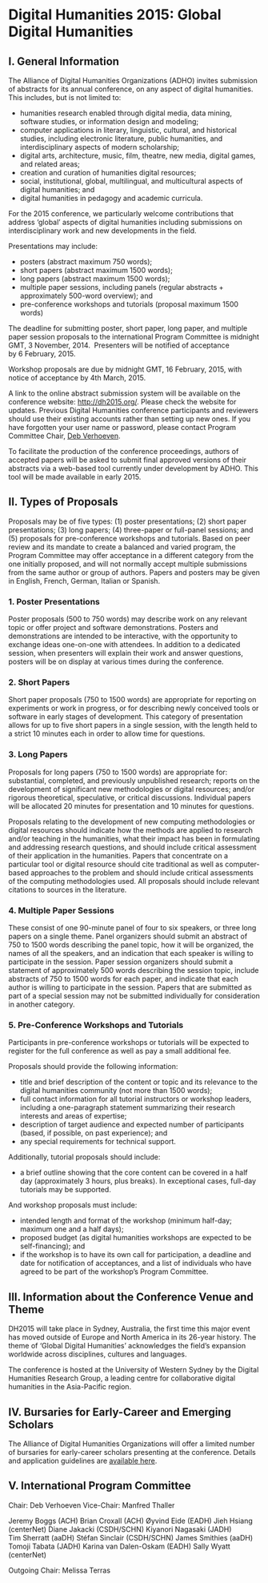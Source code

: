 # Digital Humanities 2015: Global Digital Humanities

## I. General Information

The Alliance of Digital Humanities Organizations (ADHO) invites
submission of abstracts for its annual conference, on any aspect of
digital humanities. This includes, but is not limited to:

* humanities research enabled through digital media, data mining, software studies, or information design and modeling;
* computer applications in literary, linguistic, cultural, and historical studies, including electronic literature, public humanities, and interdisciplinary aspects of modern scholarship;
* digital arts, architecture, music, film, theatre, new media, digital games, and related areas;
* creation and curation of humanities digital resources;
* social, institutional, global, multilingual, and multicultural aspects of digital humanities; and
* digital humanities in pedagogy and academic curricula.

For the 2015 conference, we particularly welcome contributions that
address ‘global’ aspects of digital humanities including submissions on
interdisciplinary work and new developments in the field.

Presentations may include:

* posters (abstract maximum 750 words);
* short papers (abstract maximum 1500 words);
* long papers (abstract maximum 1500 words);
* multiple paper sessions, including panels (regular abstracts + approximately 500-word overview); and
* pre-conference workshops and tutorials (proposal maximum 1500 words)

The deadline for submitting poster, short paper, long paper, and
multiple paper session proposals to the international Program Committee
is midnight GMT, 3 November, 2014.  Presenters will be notified of
acceptance by 6 February, 2015.

Workshop proposals are due by midnight GMT, 16 February, 2015, with
notice of acceptance by 4th March, 2015.

A link to the online abstract submission system will be available on the
conference website: <http://dh2015.org/>. Please check the website for
updates. Previous Digital Humanities conference participants and
reviewers should use their existing accounts rather than setting up new
ones. If you have forgotten your user name or password, please contact
Program Committee Chair, [Deb Verhoeven](mailto:dh2015@deakin.edu.au).

To facilitate the production of the conference proceedings, authors of
accepted papers will be asked to submit final approved versions of their
abstracts via a web-based tool currently under development by ADHO. This
tool will be made available in early 2015.

## II. Types of Proposals

Proposals may be of five types: (1) poster presentations; (2) short
paper presentations; (3) long papers; (4) three-paper or full-panel
sessions; and (5) proposals for pre-conference workshops and tutorials.
Based on peer review and its mandate to create a balanced and varied
program, the Program Committee may offer acceptance in a different
category from the one initially proposed, and will not normally accept
multiple submissions from the same author or group of authors. Papers
and posters may be given in English, French, German, Italian or Spanish.

### 1. Poster Presentations

Poster proposals (500 to 750 words) may describe work on any relevant
topic or offer project and software demonstrations. Posters and
demonstrations are intended to be interactive, with the opportunity to
exchange ideas one-on-one with attendees. In addition to a dedicated
session, when presenters will explain their work and answer questions,
posters will be on display at various times during the conference.

### 2. Short Papers

Short paper proposals (750 to 1500 words) are appropriate for reporting
on experiments or work in progress, or for describing newly conceived
tools or software in early stages of development. This category of
presentation allows for up to five short papers in a single session,
with the length held to a strict 10 minutes each in order to allow time
for questions.

### 3. Long Papers

Proposals for long papers (750 to 1500 words) are appropriate for:
substantial, completed, and previously unpublished research; reports on
the development of significant new methodologies or digital resources;
and/or rigorous theoretical, speculative, or critical discussions.
Individual papers will be allocated 20 minutes for presentation and 10
minutes for questions.

Proposals relating to the development of new computing methodologies or
digital resources should indicate how the methods are applied to
research and/or teaching in the humanities, what their impact has been
in formulating and addressing research questions, and should include
critical assessment of their application in the humanities. Papers that
concentrate on a particular tool or digital resource should cite
traditional as well as computer-based approaches to the problem and
should include critical assessments of the computing methodologies used.
All proposals should include relevant citations to sources in the
literature.

### 4. Multiple Paper Sessions

These consist of one 90-minute panel of four to six speakers, or three
long papers on a single theme. Panel organizers should submit an
abstract of 750 to 1500 words describing the panel topic, how it will be
organized, the names of all the speakers, and an indication that each
speaker is willing to participate in the session. Paper session
organizers should submit a statement of approximately 500 words
describing the session topic, include abstracts of 750 to 1500 words for
each paper, and indicate that each author is willing to participate in
the session. Papers that are submitted as part of a special session may
not be submitted individually for consideration in another category.

### 5. Pre-Conference Workshops and Tutorials

Participants in pre-conference workshops or tutorials will be expected
to register for the full conference as well as pay a small additional
fee.

Proposals should provide the following information:

* title and brief description of the content or topic and its relevance to the digital humanities community (not more than 1500 words);
* full contact information for all tutorial instructors or workshop leaders, including a one-paragraph statement summarizing their research interests and areas of expertise;
* description of target audience and expected number of participants (based, if possible, on past experience); and
* any special requirements for technical support.

Additionally, tutorial proposals should include:

* a brief outline showing that the core content can be covered in a half day (approximately 3 hours, plus breaks). In exceptional cases, full-day tutorials may be supported.

And workshop proposals must include:

* intended length and format of the workshop (minimum half-day; maximum one and a half days);
* proposed budget (as digital humanities workshops are expected to be self-financing); and
* if the workshop is to have its own call for participation, a deadline and date for notification of acceptances, and a list of individuals who have agreed to be part of the workshop’s Program Committee.

## III. Information about the Conference Venue and Theme

DH2015 will take place in Sydney, Australia, the first time this major
event has moved outside of Europe and North America in its 26-year
history. The theme of ‘Global Digital Humanities’ acknowledges the
field’s expansion worldwide across disciplines, cultures and languages.

The conference is hosted at the University of Western Sydney by the
Digital Humanities Research Group, a leading centre for collaborative
digital humanities in the Asia-Pacific region.

## IV. Bursaries for Early-Career and Emerging Scholars

The Alliance of Digital Humanities Organizations will offer a limited
number of bursaries for early-career scholars presenting at the
conference. Details and application guidelines are [available
here](http://dh2015.org/adho-bursaries/).

## V. International Program Committee

Chair: Deb Verhoeven
Vice-Chair: Manfred Thaller

Jeremy Boggs (ACH)
Brian Croxall (ACH)
Øyvind Eide (EADH)
Jieh Hsiang (centerNet)
Diane Jakacki (CSDH/SCHN)
Kiyanori Nagasaki (JADH)
Tim Sherratt (aaDH)
Stéfan Sinclair (CSDH/SCHN)
James Smithies (aaDH)
Tomoji Tabata (JADH)
Karina van Dalen-Oskam (EADH)
Sally Wyatt (centerNet)

Outgoing Chair: Melissa Terras
